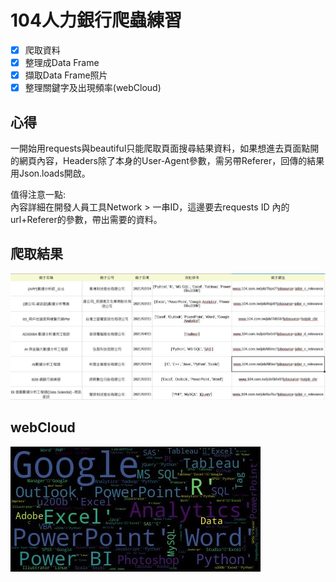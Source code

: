 # 104人力銀行爬蟲練習

- [x] 爬取資料 
- [x] 整理成Data Frame 
- [x] 擷取Data Frame照片
- [x] 整理關鍵字及出現頻率(webCloud)

## 心得
一開始用requests與beautiful只能爬取頁面搜尋結果資料，如果想進去頁面點開的網頁內容，Headers除了本身的User-Agent參數，需另帶Referer，回傳的結果用Json.loads開啟。  

值得注意一點:  
內容詳細在開發人員工具Network > 一串ID，這邊要去requests ID 內的url+Referer的參數，帶出需要的資料。

## 爬取結果
![image](https://github.com/newgirlcarol/webCrawler_learning/blob/master/%E6%93%B7%E5%8F%96.JPG)

## webCloud
![image](https://github.com/newgirlcarol/webCrawler_learning/blob/master/skill.jpg)
